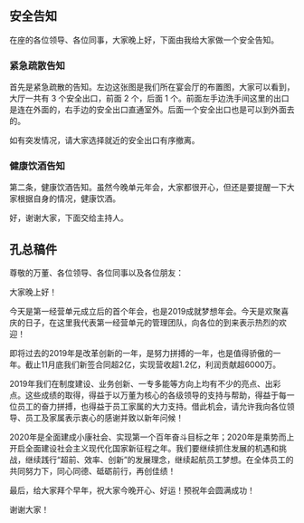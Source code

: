 ## 安全告知

在座的各位领导、各位同事，大家晚上好，下面由我给大家做一个安全告知。

### 紧急疏散告知

首先是紧急疏散的告知。左边这张图是我们所在宴会厅的布置图，大家可以看到，大厅一共有 3 个安全出口，前面 2 个，后面 1 个。前面左手边洗手间这里的出口是连在外面的，右手边的安全出口直通室外。后面一个安全出口也是可以到外面去的。

如有突发情况，请大家选择就近的安全出口有序撤离。

### 健康饮酒告知

第二条，健康饮酒告知。虽然今晚单元年会，大家都很开心，但还是要提醒一下大家根据自身的情况，健康饮酒。

好，谢谢大家，下面交给主持人。

## 孔总稿件

尊敬的万董、各位领导、各位同事以及各位朋友：

大家晚上好！

今天是第一经营单元成立后的首个年会，也是2019成就梦想年会。今天是欢聚喜庆的日子，在这里我代表第一经营单元的管理团队，向各位的到来表示热烈的欢迎！

即将过去的2019年是改革创新的一年，是努力拼搏的一年，也是值得骄傲的一年。截止11月底我们新签合同超2亿，实现营收超1.2亿，利润贡献超6000万。

2019年我们在制度建设、业务创新、一专多能等方向上均有不少的亮点、出彩点。这些成绩的取得，得益于以万董为核心的各级领导的支持与帮助，得益于每一位员工的奋力拼搏，也得益于员工家属的大力支持。借此机会，请允许我向各位领导、员工及家属表示衷心的感谢并致以新年问候！

2020年是全面建成小康社会、实现第一个百年奋斗目标之年；2020年是乘势而上开启全面建设社会主义现代化国家新征程之年。我们要继续抓住发展的机遇和挑战，继续践行“超前、效率、创新”的发展理念，继续起航员工梦想。在全体员工的共同努力下，同心同德、砥砺前行，再创佳绩！

最后，给大家拜个早年，祝大家今晚开心、好运！预祝年会圆满成功！

谢谢大家！